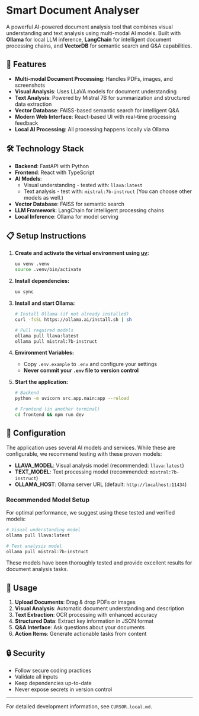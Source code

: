 # Smart Document Analyser

A powerful AI-powered document analysis tool that combines visual understanding and text analysis using multi-modal AI models. Built with **Ollama** for local LLM inference, **LangChain** for intelligent document processing chains, and **VectorDB** for semantic search and Q&A capabilities.

## 🚀 Features

- **Multi-modal Document Processing**: Handles PDFs, images, and screenshots
- **Visual Analysis**: Uses LLaVA models for document understanding
- **Text Analysis**: Powered by Mistral 7B for summarization and structured data extraction
- **Vector Database**: FAISS-based semantic search for intelligent Q&A
- **Modern Web Interface**: React-based UI with real-time processing feedback
- **Local AI Processing**: All processing happens locally via Ollama

## 🛠️ Technology Stack

- **Backend**: FastAPI with Python
- **Frontend**: React with TypeScript
- **AI Models**: 
  - Visual understanding - tested with: `llava:latest`
  - Text analysis - test with: `mistral:7b-instruct`
  (You can choose other models as well.)
- **Vector Database**: FAISS for semantic search
- **LLM Framework**: LangChain for intelligent processing chains
- **Local Inference**: Ollama for model serving

## 📋 Setup Instructions

1. **Create and activate the virtual environment using [uv](https://github.com/astral-sh/uv):**
   ```sh
   uv venv .venv
   source .venv/bin/activate
   ```

2. **Install dependencies:**
   ```sh
   uv sync
   ```

3. **Install and start Ollama:**
   ```sh
   # Install Ollama (if not already installed)
   curl -fsSL https://ollama.ai/install.sh | sh
   
   # Pull required models
   ollama pull llava:latest
   ollama pull mistral:7b-instruct
   ```

4. **Environment Variables:**
   - Copy `.env.example` to `.env` and configure your settings
   - **Never commit your `.env` file to version control**

5. **Start the application:**
   ```sh
   # Backend
   python -m uvicorn src.app.main:app --reload
   
   # Frontend (in another terminal)
   cd frontend && npm run dev
   ```

## 🔧 Configuration

The application uses several AI models and services. While these are configurable, we recommend testing with these proven models:

- **LLAVA_MODEL**: Visual analysis model (recommended: `llava:latest`)
- **TEXT_MODEL**: Text processing model (recommended: `mistral:7b-instruct`)
- **OLLAMA_HOST**: Ollama server URL (default: `http://localhost:11434`)

### Recommended Model Setup

For optimal performance, we suggest using these tested and verified models:

```sh
# Visual understanding model
ollama pull llava:latest

# Text analysis model  
ollama pull mistral:7b-instruct
```

These models have been thoroughly tested and provide excellent results for document analysis tasks.

## 🎯 Usage

1. **Upload Documents**: Drag & drop PDFs or images
2. **Visual Analysis**: Automatic document understanding and description
3. **Text Extraction**: OCR processing with enhanced accuracy
4. **Structured Data**: Extract key information in JSON format
5. **Q&A Interface**: Ask questions about your documents
6. **Action Items**: Generate actionable tasks from content

## 🔒 Security

- Follow secure coding practices
- Validate all inputs
- Keep dependencies up-to-date
- Never expose secrets in version control

---

For detailed development information, see `CURSOR.local.md`. 